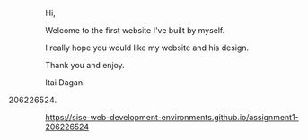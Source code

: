 Hi, 

Welcome to the first website I've built by myself.

I really hope you would like my website and his design.


Thank you and enjoy.


Itai Dagan.

206226524.

https://sise-web-development-environments.github.io/assignment1-206226524
